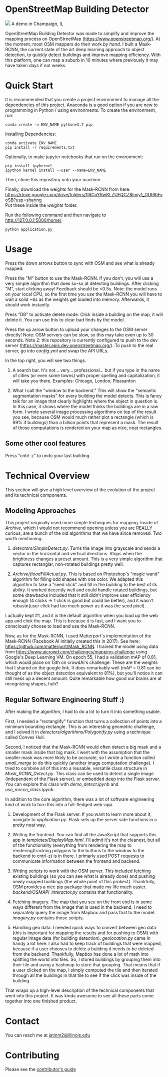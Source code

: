 # OpenStreetMap Building Detector

![](demo.gif)
A demo in Champaign, IL

OpenStreetMap Building Detector was made to simplify and improve the mapping process on OpenStreetMap (https://www.openstreetmap.org/). At the moment, most OSM mappers do their work _by hand_. I built a Mask-RCNN, the current state of the art deep learning approach to object detection, to quickly detect buildings and improve mapping efficiency. With this platform, one can map a suburb in 10 minutes where previously it may have taken days if not weeks.

# Quick Start
It is recommended that you create a project environment to manage all the dependencies of this project. Anaconda is a good option if you are new to programming in Python / using environments.
To create the environment, run:
```
conda create -n ENV_NAME python=3.7 pip
```
Installing Dependencies:

```
conda activate ENV_NAME
pip install -r requirements.txt
```
Optionally, to make jupyter notebooks that run on the environment:
```
pip install ipykernel
ipython kernel install --user --name=ENV_NAME
```
Then, clone this repository onto your machine.

Finally, download the weights for the Mask-RCNN from here: https://drive.google.com/drive/folders/1IRCnYRwKLZUFQCZ8Imiy1_DUR8iFvoSB?usp=sharing <br>
Put these inside the _weights_ folder.

Run the following command and then navigate to http://127.0.0.1:5000/home/:
```
python application.py
```

# Usage
Press the down arrows button to sync with OSM and see what is already mapped.

Press the "M" button to use the Mask-RCNN. If you don't, you will use a very simple algorithm that does so-so at detecting buildings. After clicking "M", start clicking away! Feedback should be <0.5s. Note: the model runs on your local CPU, so the first time you use the Mask-RCNN you will have to wait a solid ~6s as the weights get loaded into memory. Afterwards, it should work instantly.

Press "DB" to activate delete mode. Click inside a building on the map, it will delete it. You can use this to clear bad finds by the model.

Press the up arrow button to upload your changes to the OSM server directly! Note: OSM servers can be slow, so this may take even up to 30 seconds. Note 2: this repository is currently configured to push to the dev server (https://master.apis.dev.openstreetmap.org/). To push to the real server, go into _config.yml_ and swap the API URLs.

In the top right, you will see two things.

1. A search bar. It's not... very... professional... but if you type in the name of cities (or even some towns) with proper spelling and capitalization, it will take you there. Examples: Chicago, London, Pleasanton

2. What I call the "window to the backend." This will show the "semantic segmentation masks" for every building the model detects. This is fancy talk for an image that clearly highlights where the object in question is. In this case, it shows where the model thinks the buildings are in a raw form. I wrote several image processing algorithms on top of the result you see, because OSM would much rather plot a rectangle (which is 99% if buildings) than a billion points that represent a mask. The result of those computations is rendered on your map as nice, neat rectangles.

## Some other cool features

Press "cntrl-z" to undo your last building.

# Technical Overview

This section will give a high level overview of the evolution of the project and its technical components. <br>

## Modeling Approaches

This project originally used more simple techniques for mapping. Inside of _Archive_, which I would not recommend opening unless you are REALLY curious, are a bunch of the old algorithms that we have since removed. Two worth mentioning:

1. _detectors/SimpleDetect.py_. Turns the image into grayscale and sends a vector in the horizontal and vertical directions. Stops when the brightness changes a preset amount. This is a very simple algorithm that captures rectanglar, non-rotated buildings pretty well.

2. _Archive/floodFillActual.py_. This is based on Photoshop's "magic wand" algorithm for filling odd shapes with one color. We adapted this algorithm to take a "seed click" and fill in the building to the best of its ability. It worked decently well and could handle rotated buildings, but some drawbacks included that it still didn't improve user efficiency enough (4 clicks -> 1 click is good but could be better), and it wasn't robustn(user click had too much power as it was the seed pixel).

I actually kept #1, and it is the default algorithm when you load up the web app and click the map. This is because it is fast, and I want you to consciously choose to load and use the Mask-RCNN.

Now, as for the Mask-RCNN, I used Matterport's implementation of the Mask-RCNN (Facebook AI initially created this in 2017). See here: https://github.com/matterport/Mask_RCNN. I trained the model using data from https://www.aicrowd.com/challenges/mapping-challenge using Google's Deep Learning VM. On epoch 55, I had a validation mAP of 0.81, which would place on 13th on crowdAI's challenge. These are the weights that I shared on the google link. It does remarkably well (mAP = 0.81 can be thought of as the object detection equivalent to 81%), but you'll notice it can still mess up a decent amount. Quite remarkable how good our brains are at recognizing shapes, huh?

## Regular Software Engineering Stuff :)

After making the algorithm, I had to do a lot to turn it into something usable. <br>

First, I needed a "rectanglify" function that turns a collection of points into a minimum bounding rectangle. This is an interesting geometric challenge, and I solved it in _detectors/algorithms/Polygonify.py_ using a technique called Convex Hull. <br>

Second, I noticed that the Mask-RCNN would often detect a big mask and a smaller mask inside that big mask. I went with the assumption that the smaller mask was more likely to be accurate, so I wrote a function called _small_merge_ to do this quickly (another image computation challenge). I tried to combine all of this into a reusable, versatile class structure in _Mask_RCNN_Detect.py_. This class can be used to detect a single image (independent of the Flask server), or embedded deep into the Flask server. You can explore this class with _demo_detect.ipynb_ and _use_mrccn_class.ipynb_.

In addition to the core algorithm, there was a lot of software engineering kind of work to turn this into a full-fledged web-app. <br>

1. Development of the Flask server. If you want to learn more about it, navigate to _application.py_. Flask sets up the server side functions in a pretty neat way.

2. Writing the frontend. You can find all the JavaScript that supports this app in _templates/DisplayMap.html_. I'll admit it's not the cleanest, but all of the functionality (everything from rendering the map to rendering/tracking polygons to the buttons to the window to the backend to cntrl-z) is in there. I primarly used POST requests to communicate information between the frontend and backend.

3. Writing scripts to work with the OSM server. This included fetching existing buildings (so you can see what is already done) and pushing newly mapped buildings (the whole point of this prokect). Thankfully, OSM provides a nice pip package that made my life much easier. _backend/OSMAPI_Interactor.py_ contains that functionality.

4. Fetching imagery. The map that you see on the front end is in some ways different from the image that is used in the backend. I need to separately query the image from Mapbox and pass that to the model. _imagery.py_ contains those scripts.

5. Handling geo data. I needed quick ways to convert between geo data (this is important for mapping the results and for pushing to OSM) with regular image data (for building detection). _geolocation.py_ came in handy a lot here. I also had to keep track of buildings that were mapped, because if a user chooses to delete a building it needs to be deleted from the backend. Thankfully, Mapbox has done a lot of math into splitting the world into tiles. So, I stored buildings by grouping them into their tile and using a hashmap to store that grouping. That means that if a user clicked on the map, I simply computed the tile and then iterated through all the buildings in that tile to see if the click was inside of the building.

That wraps up a high-level description of the technical components that went into this project. It was kinda awesome to see all these parts come together into one finished product.


# Contact
You can reach me at jatinm2@illinois.edu

# Contributing
Please see the [contributor's guide](https://github.com/jmather625/OSM_buildingdetector/blob/master/CONTRIBUTING.md)
